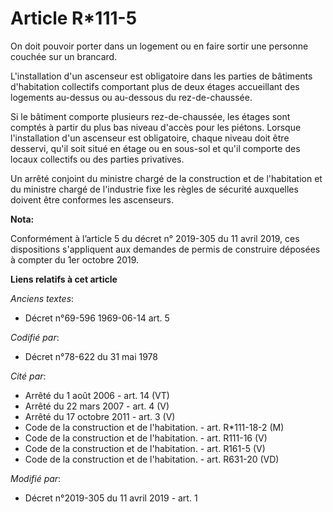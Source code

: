# Article R*111-5

On doit pouvoir porter dans un logement ou en faire sortir une personne couchée sur un brancard.

L'installation d'un ascenseur est obligatoire dans les parties de bâtiments d'habitation collectifs comportant plus de deux
étages accueillant des logements au-dessus ou au-dessous du rez-de-chaussée.

Si le bâtiment comporte plusieurs rez-de-chaussée, les étages sont comptés à partir du plus bas niveau d'accès pour les
piétons. Lorsque l'installation d'un ascenseur est obligatoire, chaque niveau doit être desservi, qu'il soit situé en étage
ou en sous-sol et qu'il comporte des locaux collectifs ou des parties privatives.

Un arrêté conjoint du ministre chargé de la construction et de l'habitation et du ministre chargé de l'industrie fixe les
règles de sécurité auxquelles doivent être conformes les ascenseurs.

**Nota:**

Conformément à l’article 5 du décret n° 2019-305 du 11 avril 2019, ces dispositions s'appliquent aux demandes de permis de
construire déposées à compter du 1er octobre 2019.

**Liens relatifs à cet article**

_Anciens textes_:

  - Décret n°69-596 1969-06-14 art. 5

_Codifié par_:

  - Décret n°78-622 du 31 mai 1978

_Cité par_:

  - Arrêté du 1 août 2006 - art. 14 (VT)
  - Arrêté du 22 mars 2007 - art. 4 (V)
  - Arrêté du 17 octobre 2011 - art. 3 (V)
  - Code de la construction et de l'habitation. - art. R*111-18-2 (M)
  - Code de la construction et de l'habitation. - art. R111-16 (V)
  - Code de la construction et de l'habitation. - art. R161-5 (V)
  - Code de la construction et de l'habitation. - art. R631-20 (VD)

_Modifié par_:

  - Décret n°2019-305 du 11 avril 2019 - art. 1
